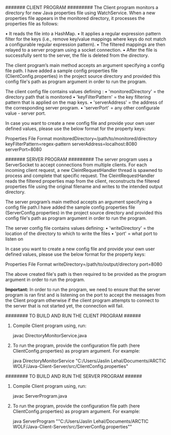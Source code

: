####### CLIENT PROGRAM #########
The Client program monitors a directory for new Java properties file using WatchService. 
When a new properties file appears in the monitored directory, it processes the properties file as follows:

• It reads the file into a HashMap.
• It applies a regular expression pattern filter for the keys (i.e., remove key/value mappings
  where keys do not match a configurable regular expression pattern).
• The filtered mappings are then relayed to a server program using a socket connection.
• After the file is successfully sent to the server, the file is deleted from the directory.

The client program’s main method accepts an argument specifying a config file path. I have added a sample config properties file (ClientConfig.properties) in the project source directory and provided this config file's path as program argument in order to run the program. 

The client config file contains values defining :
• 'monitoredDirectory' = the directory path that is monitored
• 'keyFilterPattern' = the key filtering pattern that is applied on the map keys.
• 'serverAddress' = the address of the corresponding server program.
• 'serverPort' = any other configurale value - server port.

In case you want to create a new config file and provide your own user defined values, please use the below format for the property keys:

Properties File Format
monitoredDirectory=/path/to/monitored/directory
keyFilterPattern=regex-pattern
serverAddress=localhost:8080
serverPort=8080



####### SERVER PROGRAM #########
The server program uses a ServerSocket to accept connections from multiple clients. For each incoming client request, a new CleintRequestHandler thread is spawned to process and complete that specific request. The CleintRequestHandler reads the filtered properties map from the client, reconstructs the filtered properties file using the original filename and writes to the intended output directory.

The server program’s main method accepts an argument specifying a config file path.I have added the sample config properties file (ServerConfig.properties) in the project source directory and provided this config file's path as program argument in order to run the program.

The server config file contains values defining:
• 'writeDirectory' = the location of the directory to which to write the files
• 'port' = what port to listen on


In case you want to create a new config file and provide your own user defined values, please use the below format for the property keys:

Properties File Format
writeDirectory=/path/to/output/directory
port=8080

The above created file's path is then required to be provided as the program argument in order to run the program.

**Important:**
In order to run the program, we need to ensure that the server program is ran first and is listening on the port to accept the messages from the Client program otherwise if the client program attempts to connect to the server that is not started yet, the connection will fail.


######## TO BUILD AND RUN THE CLIENT PROGRAM ######
 
 1) Compile Client program using, run:
 
    javac DirectoryMonitorService.java
 
 2) To run the program, provide the configuration file path (here ClientConfig.properties) as program argument. For example:
         
    java DirectoryMonitorService "C:/Users/Jaslin Lehal/Documents/ARCTIC WOLF/Java-Client-Server/src/ClientConfig.properties"


 
######## TO BUILD AND RUN THE SERVER PROGRAM ######

 1) Compile Client program using, run:
 
    javac ServerProgram.java
 
 2) To run the program, provide the configuration file path (here ClientConfig.properties) as program argument. For example:
         
    java ServerProgram ""C:/Users/Jaslin Lehal/Documents/ARCTIC WOLF/Java-Client-Server/src/ServerConfig.properties""
